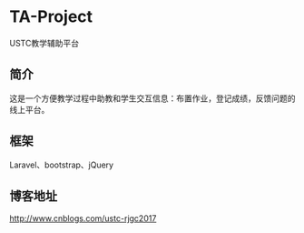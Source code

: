 # TA-Project
USTC教学辅助平台

## 简介
这是一个方便教学过程中助教和学生交互信息：布置作业，登记成绩，反馈问题的线上平台。

## 框架
Laravel、bootstrap、jQuery

## 博客地址
http://www.cnblogs.com/ustc-rjgc2017
